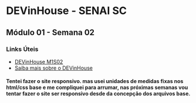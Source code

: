 # DEVinHouse - SENAI SC
## Módulo 01 - Semana 02

### Links Úteis
* [DEVinHouse M1S02](https://bubavms-devinhouse-m1s02.netlify.app/)
* [Saiba mais sobre o DEVinHouse](https://devinhouse.tech/)

#### Tentei fazer o site responsivo. mas usei unidades de medidas fixas nos html/css base e me compliquei para arrumar, nas próximas semanas vou tentar fazer o site ser responsivo desde da concepção dos arquivos base.
